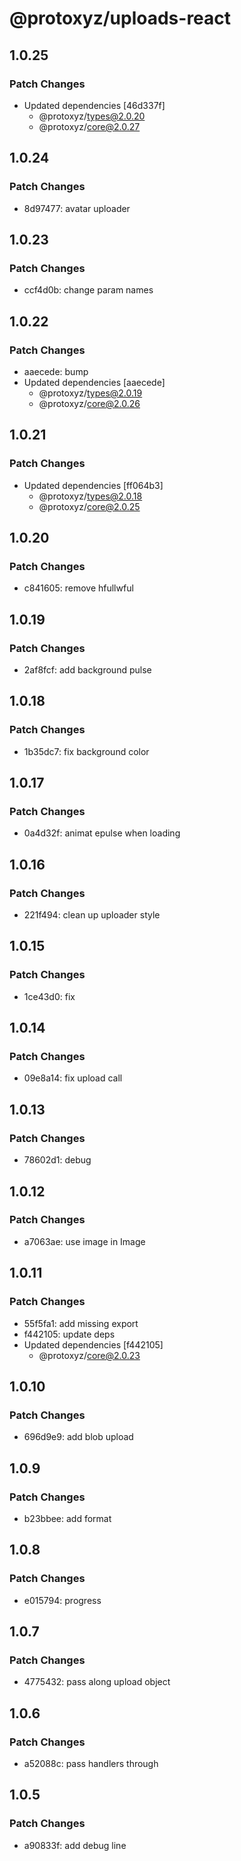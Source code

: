 # @protoxyz/uploads-react

## 1.0.25

### Patch Changes

- Updated dependencies [46d337f]
  - @protoxyz/types@2.0.20
  - @protoxyz/core@2.0.27

## 1.0.24

### Patch Changes

- 8d97477: avatar uploader

## 1.0.23

### Patch Changes

- ccf4d0b: change param names

## 1.0.22

### Patch Changes

- aaecede: bump
- Updated dependencies [aaecede]
  - @protoxyz/types@2.0.19
  - @protoxyz/core@2.0.26

## 1.0.21

### Patch Changes

- Updated dependencies [ff064b3]
  - @protoxyz/types@2.0.18
  - @protoxyz/core@2.0.25

## 1.0.20

### Patch Changes

- c841605: remove hfullwful

## 1.0.19

### Patch Changes

- 2af8fcf: add background pulse

## 1.0.18

### Patch Changes

- 1b35dc7: fix background color

## 1.0.17

### Patch Changes

- 0a4d32f: animat epulse when loading

## 1.0.16

### Patch Changes

- 221f494: clean up uploader style

## 1.0.15

### Patch Changes

- 1ce43d0: fix

## 1.0.14

### Patch Changes

- 09e8a14: fix upload call

## 1.0.13

### Patch Changes

- 78602d1: debug

## 1.0.12

### Patch Changes

- a7063ae: use image in Image

## 1.0.11

### Patch Changes

- 55f5fa1: add missing export
- f442105: update deps
- Updated dependencies [f442105]
  - @protoxyz/core@2.0.23

## 1.0.10

### Patch Changes

- 696d9e9: add blob upload

## 1.0.9

### Patch Changes

- b23bbee: add format

## 1.0.8

### Patch Changes

- e015794: progress

## 1.0.7

### Patch Changes

- 4775432: pass along upload object

## 1.0.6

### Patch Changes

- a52088c: pass handlers through

## 1.0.5

### Patch Changes

- a90833f: add debug line

